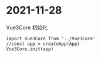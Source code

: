 # 2021-11-28

Vue3Core 初始化

```
import Vue3Core from '../Vue3Core'
//const app = createApp(App)
Vue3Core.init(app)
```
